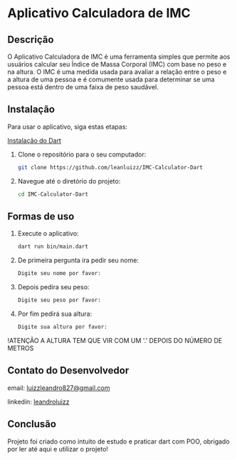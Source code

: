 # Aplicativo Calculadora de IMC

## Descrição

O Aplicativo Calculadora de IMC é uma ferramenta simples que permite aos usuários calcular seu Índice de Massa Corporal (IMC) com base no peso e na altura. O IMC é uma medida usada para avaliar a relação entre o peso e a altura de uma pessoa e é comumente usada para determinar se uma pessoa está dentro de uma faixa de peso saudável.

## Instalação

Para usar o aplicativo, siga estas etapas:

 [Instalação do Dart](https://dart.dev/get-dart)

1. Clone o repositório para o seu computador:

   ```bash
   git clone https://github.com/leanluizz/IMC-Calculator-Dart
   ```
2. Navegue até o diretório do projeto:

    ```bash
    cd IMC-Calculator-Dart
    ```
## Formas de uso

1. Execute o aplicativo:

    ```bash
    dart run bin/main.dart
    ```

2. De primeira pergunta ira pedir seu nome:

    ```bash
    Digite seu nome por favor:
    ```

3. Depois pedira seu peso:

    ```bash
    Digite seu peso por favor:
    ```
    
4. Por fim pedirá sua altura:

    ```bash
    Digite sua altura por favor:
    ```
    
 !ATENÇÃO A ALTURA TEM QUE VIR COM UM '.' DEPOIS DO NÚMERO DE METROS

## Contato do Desenvolvedor

 email: luizzleandro827@gmail.com

 linkedin: [leandroluizz](https://www.linkedin.com/in/leandroluizz/)

 ## Conclusão

 Projeto foi criado como intuito de estudo e praticar dart com POO, obrigado por ler até aqui e utilizar o projeto!